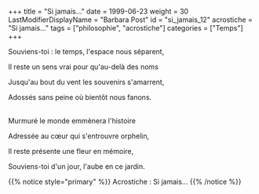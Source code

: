 +++
title = "Si jamais..."
date = 1999-06-23
weight = 30
LastModifierDisplayName = "Barbara Post"
id = "si_jamais_12"
acrostiche = "Si jamais..."
tags = ["philosophie", "acrostiche"]
categories = ["Temps"]
+++

Souviens-toi : le temps, l'espace nous séparent,

Il reste un sens vrai pour qu'au-delà des noms

Jusqu'au bout du vent les souvenirs s'amarrent,

Adossés sans peine où bientôt nous fanons.

 \
Murmuré le monde emmènera l'histoire

Adressée au cœur qui s'entrouvre orphelin,

Il reste présente une fleur en mémoire,

Souviens-toi d'un jour, l'aube en ce jardin.

{{% notice style="primary" %}}
Acrostiche : Si jamais...
{{% /notice %}}

